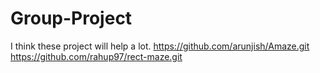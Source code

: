 # Group-Project

I think these project will help a lot. 
https://github.com/arunjish/Amaze.git
https://github.com/rahup97/rect-maze.git
